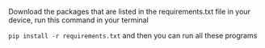 Download the packages that are listed in the requirements.txt file in your device, run this command in your terminal  

`pip install -r requirements.txt`
and then you can run all these programs
